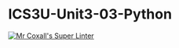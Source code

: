 # ICS3U-Unit3-03-Python

[![Mr Coxall's Super Linter](https://github.com/venika-sem/ICS3U-Unit3-03-Python/workflows/Mr%20Coxall's%20Super%20Linter/badge.svg)](https://github.com/venika-sem/ICS3U-Unit3-03-Python/actions/)
